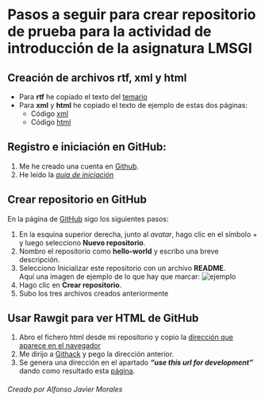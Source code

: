 # Pasos a seguir para crear repositorio de prueba para la actividad de introducción de la asignatura LMSGI
## Creación de archivos rtf, xml y html
* Para **rtf** he copiado el texto del [temario](http://fpadistancia.caib.es/mod/page/view.php?id=70944)
* Para **xml** y **html** he copiado el texto de ejemplo de estas dos páginas:
  * Código [xml](https://www.w3schools.com/xml/)
  * Código [html](https://www.w3schools.com/html/)

## Registro e iniciación en GitHub:
1. Me he creado una cuenta en [Github][github].
2. He leído la _[guía de iniciación](https://guides.github.com/activities/hello-world/)_

## Crear repositorio en GitHub
En la página de [GitHub][github] sigo los siguientes pasos:
1.	En la esquina superior derecha, junto al _avatar_, hago clic en el símbolo \+ y luego selecciono **Nuevo repositorio**.
2.	Nombro el repositorio como **hello-world** y escribo una breve descripción.
3.	Selecciono Inicializar este repositorio con un archivo **README**.  
Aquí una imagen de ejemplo de lo que hay que marcar: ![ejemplo](https://guides.github.com/activities/hello-world/create-new-repo.png)
5.	Hago clic en **Crear repositorio**.
6.	Subo los tres archivos creados anteriormente

## Usar Rawgit para ver HTML de GitHub
1.	Abro el fichero html desde mi repositorio y copio la [dirección que aparece en el navegador](https://github.com/osments/hello-world/blob/master/codi%20HTML.html)
2.	Me dirijo a [Githack](https://raw.githack.com/) y pego la dirección anterior.
3.	Se genera una dirección en el apartado **_“use this url for development”_** dando como resultado esta [página](https://raw.githack.com/osments/hello-world/master/codi%20HTML.html).


###### Creado por Alfonso Javier Morales


[github]: https://github.com/
